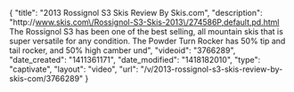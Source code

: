 {
    "title": "2013 Rossignol S3 Skis Review By Skis.com",
    "description": "http:\/\/www.skis.com\/Rossignol-S3-Skis-2013\/274586P,default,pd.html  The Rossignol S3 has been one of the best selling, all mountain skis that is super versatile for any condition. The Powder Turn Rocker has 50% tip and tail rocker, and 50% high camber und",
    "videoid": "3766289",
    "date_created": "1411361171",
    "date_modified": "1418182010",
    "type": "captivate",
    "layout": "video",
    "url": "\/v\/2013-rossignol-s3-skis-review-by-skis-com\/3766289"
}